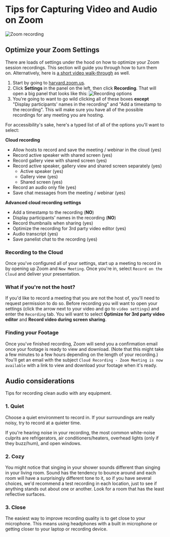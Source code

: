 # Tips for Capturing Video and Audio on Zoom
![Zoom recording](https://media.giphy.com/media/UQfqQifAjmFHVmstIl/giphy.gif)

## Optimize your Zoom Settings
There are loads of settings under the hood on how to optimize your Zoom session recordings. This section will guide you through how to turn them on. Alternatively, here is [a short video walk-through](https://www.youtube.com/watch?v=Ty0CJH5yzWw&feature=youtu.be) as well.

1. Start by going to [harvard.zoom.us](harvard.zoom.us).
2. Click **Settings** in the panel on the left, then click **Recording**.
That will open a big panel that looks like this:
![Recording options](https://files.slack.com/files-pri/T0HTW3H0V-F0167140CE5/screen_shot_2020-06-22_at_11.49.27_am.png?pub_secret=f528e0fbaf)
3. You're going to want to go wild clicking all of these boxes **except** "Display participants' names in the recording" and "Add a timestamp to the recording". This will make sure you have all of the possible recordings for any meeting you are hosting.


For accessibility's sake, here's a typed list of all of the options you'll want to select:


**Cloud recording**

- Allow hosts to record and save the meeting / webinar in the cloud (yes)
- Record active speaker with shared screen (yes)
- Record gallery view with shared screen (yes)
- Record active speaker, gallery view and shared screen separately (yes)
   - Active speaker (yes)
  - Gallery view (yes)
  - Shared screen (yes)
- Record an audio only file (yes)
- Save chat messages from the meeting / webinar (yes)

**Advanced cloud recording settings**
- Add a timestamp to the recording (**NO**)
- Display participants' names in the recording (**NO**)
- Record thumbnails when sharing (yes)
- Optimize the recording for 3rd party video editor (yes)
- Audio transcript (yes)
- Save panelist chat to the recording (yes)

### Recording to the Cloud
Once you've configured all of your settings, start up a meeting to record in by opening up Zoom and `New Meeting`. Once you're in, select `Record on the Cloud` and deliver your presentation.

### What if you're not the host?
If you'd like to record a meeting that you are not the host of, you'll need to request permission to do so. Before recording you will want to open your settings (click the arrow next to your video and go to `video settings`) and enter the `Recording` tab. You will want to select **Optimize for 3rd party video editor** and **Record video during screen sharing**.

### Finding your Footage
Once you've finished recording, Zoom will send you a confirmation email once your footage is ready to view and download. (Note that this might take a few minutes to a few hours depending on the length of your recording.) You'll get an email with the subject `Cloud Recording - Zoom Meeting is now available` with a link to view and download your footage when it's ready.

## Audio considerations
Tips for recording clean audio with any equipment.

### 1. Quiet 
Choose a quiet environment to record in. If your surroundings are really noisy, try to record at a quieter time.

If you're hearing noise in your recording, the most common white-noise culprits are refrigerators, air conditioners/heaters, overhead lights (only if they buzz/hum), and open windows.

### 2. Cozy
You might notice that singing in your shower sounds different than singing in your living room. Sound has the tendency to bounce around and each room will have a surprisingly different tone to it, so if you have several choices, we'd recommend a test recording in each location, just to see if anything stands out about one or another. Look for a room that has the least reflective surfaces.

### 3. Close
The easiest way to improve recording quality is to get close to your microphone. This means using headphones with a built in microphone or getting closer to your laptop or recording device. 
